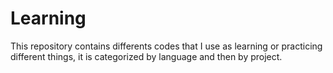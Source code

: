 # Learning
This repository contains differents codes that I use as learning or practicing different things, it is categorized by language and then by project.
